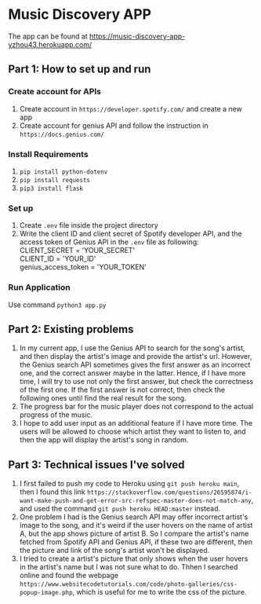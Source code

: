 # Music Discovery APP
The app can be found at https://music-discovery-app-yzhou43.herokuapp.com/

## Part 1: How to set up and run
### Create account for APIs
1. Create account in `https://developer.spotify.com/` and create a new app
2. Create account for genius API and follow the instruction in `https://docs.genius.com/`
### Install Requirements
1. `pip install python-dotenv`  
2. `pip install requests`  
3. `pip3 install flask`  
### Set up
1. Create `.env` file inside the project directory  
2. Write the client ID and client secret of Spotify developer API, and the access token of Genius API in the `.env` file as following:  
CLIENT_SECRET = 'YOUR_SECRET'  
CLIENT_ID = 'YOUR_ID'  
genius_access_token = 'YOUR_TOKEN'
### Run Application
Use command `python3 app.py`
## Part 2: Existing problems
1. In my current app, I use the Genius API to search for the song's artist, and then display the artist's image and provide the artist's url. However, the Genius search API sometimes 
gives the first answer as an incorrect one, and the correct answer maybe in the latter. Hence, if I have more time, I will try to use not only the first answer, but check the correctness 
of the first one. If the first answer is not correct, then check the following ones until find the real result for the song.  
2. The progress bar for the music player does not correspond to the actual progress of the music.
3. I hope to add user input as an additional feature if I have more time. The users will be allowed to choose which artist they want to listen to, and then the app will display the 
artist's song in random.
## Part 3: Technical issues I've solved
1. I first failed to push my code to Heroku using `git push heroku main`, then I found this link `https://stackoverflow.com/questions/26595874/i-want-make-push-and-get-error-src-refspec-master-does-not-match-any`, and used the command `git push heroku HEAD:master` instead.
2. One problem I had is the Genius search API may offer incorrect artist's image to the song, and it's weird if the user hovers on the name of artist A, but the app shows picture of artist B.
So I compare the artist's name fetched from Spotify API and Genius API, if these two are different, then the picture and link of the song's artist won't be displayed.
3. I tried to create a artist's picture that only shows when the user hovers in the artist's name but I was not sure what to do. Thhen I searched online and found the webpage `https://www.websitecodetutorials.com/code/photo-galleries/css-popup-image.php`, 
which is useful for me to write the css of the picture.
